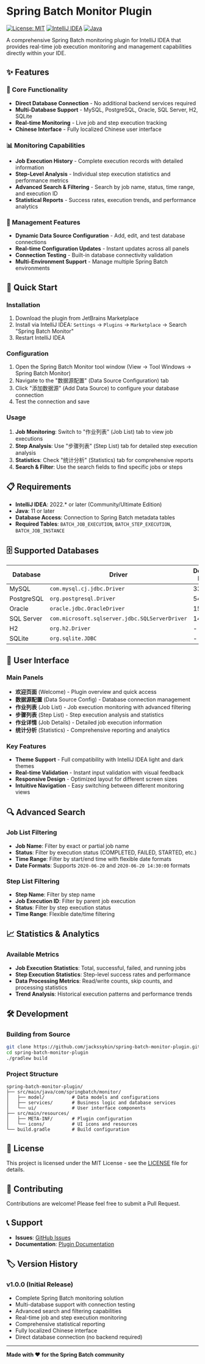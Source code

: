 # Spring Batch Monitor Plugin

[![License: MIT](https://img.shields.io/badge/License-MIT-yellow.svg)](https://opensource.org/licenses/MIT)
[![IntelliJ IDEA](https://img.shields.io/badge/IntelliJ%20IDEA-2022.*+-blue.svg)](https://www.jetbrains.com/idea/)
[![Java](https://img.shields.io/badge/Java-11+-orange.svg)](https://openjdk.java.net/)

A comprehensive Spring Batch monitoring plugin for IntelliJ IDEA that provides real-time job execution monitoring and management capabilities directly within your IDE.

## ✨ Features

### 🎯 Core Functionality
- **Direct Database Connection** - No additional backend services required
- **Multi-Database Support** - MySQL, PostgreSQL, Oracle, SQL Server, H2, SQLite
- **Real-time Monitoring** - Live job and step execution tracking
- **Chinese Interface** - Fully localized Chinese user interface

### 📊 Monitoring Capabilities
- **Job Execution History** - Complete execution records with detailed information
- **Step-Level Analysis** - Individual step execution statistics and performance metrics
- **Advanced Search & Filtering** - Search by job name, status, time range, and execution ID
- **Statistical Reports** - Success rates, execution trends, and performance analytics

### 🔧 Management Features
- **Dynamic Data Source Configuration** - Add, edit, and test database connections
- **Real-time Configuration Updates** - Instant updates across all panels
- **Connection Testing** - Built-in database connectivity validation
- **Multi-Environment Support** - Manage multiple Spring Batch environments

## 🚀 Quick Start

### Installation
1. Download the plugin from JetBrains Marketplace
2. Install via IntelliJ IDEA: `Settings` → `Plugins` → `Marketplace` → Search "Spring Batch Monitor"
3. Restart IntelliJ IDEA

### Configuration
1. Open the Spring Batch Monitor tool window (View → Tool Windows → Spring Batch Monitor)
2. Navigate to the "数据源配置" (Data Source Configuration) tab
3. Click "添加数据源" (Add Data Source) to configure your database connection
4. Test the connection and save

### Usage
1. **Job Monitoring**: Switch to "作业列表" (Job List) tab to view job executions
2. **Step Analysis**: Use "步骤列表" (Step List) tab for detailed step execution analysis
3. **Statistics**: Check "统计分析" (Statistics) tab for comprehensive reports
4. **Search & Filter**: Use the search fields to find specific jobs or steps

## 📋 Requirements

- **IntelliJ IDEA**: 2022.* or later (Community/Ultimate Edition)
- **Java**: 11 or later
- **Database Access**: Connection to Spring Batch metadata tables
- **Required Tables**: `BATCH_JOB_EXECUTION`, `BATCH_STEP_EXECUTION`, `BATCH_JOB_INSTANCE`

## 🗄️ Supported Databases

| Database | Driver | Default Port |
|----------|--------|--------------|
| MySQL | `com.mysql.cj.jdbc.Driver` | 3306 |
| PostgreSQL | `org.postgresql.Driver` | 5432 |
| Oracle | `oracle.jdbc.OracleDriver` | 1521 |
| SQL Server | `com.microsoft.sqlserver.jdbc.SQLServerDriver` | 1433 |
| H2 | `org.h2.Driver` | - |
| SQLite | `org.sqlite.JDBC` | - |

## 🎨 User Interface

### Main Panels
- **欢迎页面** (Welcome) - Plugin overview and quick access
- **数据源配置** (Data Source Config) - Database connection management
- **作业列表** (Job List) - Job execution monitoring with advanced filtering
- **步骤列表** (Step List) - Step execution analysis and statistics
- **作业详情** (Job Details) - Detailed job execution information
- **统计分析** (Statistics) - Comprehensive reporting and analytics

### Key Features
- **Theme Support** - Full compatibility with IntelliJ IDEA light and dark themes
- **Real-time Validation** - Instant input validation with visual feedback
- **Responsive Design** - Optimized layout for different screen sizes
- **Intuitive Navigation** - Easy switching between different monitoring views

## 🔍 Advanced Search

### Job List Filtering
- **Job Name**: Filter by exact or partial job name
- **Status**: Filter by execution status (COMPLETED, FAILED, STARTED, etc.)
- **Time Range**: Filter by start/end time with flexible date formats
- **Date Formats**: Supports `2020-06-20` and `2020-06-20 14:30:00` formats

### Step List Filtering
- **Step Name**: Filter by step name
- **Job Execution ID**: Filter by parent job execution
- **Status**: Filter by step execution status
- **Time Range**: Flexible date/time filtering

## 📈 Statistics & Analytics

### Available Metrics
- **Job Execution Statistics**: Total, successful, failed, and running jobs
- **Step Execution Statistics**: Step-level success rates and performance
- **Data Processing Metrics**: Read/write counts, skip counts, and processing statistics
- **Trend Analysis**: Historical execution patterns and performance trends

## 🛠️ Development

### Building from Source
```bash
git clone https://github.com/jackssybin/spring-batch-monitor-plugin.git
cd spring-batch-monitor-plugin
./gradlew build
```

### Project Structure
```
spring-batch-monitor-plugin/
├── src/main/java/com/springbatch/monitor/
│   ├── model/          # Data models and configurations
│   ├── services/       # Business logic and database services
│   └── ui/             # User interface components
├── src/main/resources/
│   ├── META-INF/       # Plugin configuration
│   └── icons/          # UI icons and resources
└── build.gradle        # Build configuration
```

## 📝 License

This project is licensed under the MIT License - see the [LICENSE](LICENSE) file for details.

## 🤝 Contributing

Contributions are welcome! Please feel free to submit a Pull Request.

## 📞 Support

- **Issues**: [GitHub Issues](https://github.com/jackssybin/spring-batch-monitor-plugin/issues)
- **Documentation**: [Plugin Documentation](https://github.com/jackssybin/spring-batch-monitor-plugin/wiki)

## 🏷️ Version History

### v1.0.0 (Initial Release)
- Complete Spring Batch monitoring solution
- Multi-database support with connection testing
- Advanced search and filtering capabilities
- Real-time job and step execution monitoring
- Comprehensive statistical reporting
- Fully localized Chinese interface
- Direct database connection (no backend required)

---

**Made with ❤️ for the Spring Batch community**
